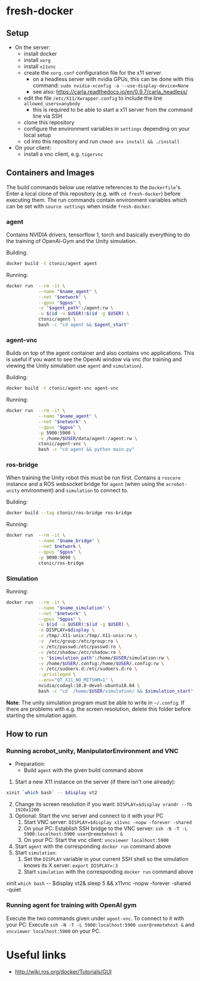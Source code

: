 # fresh-docker
## Setup
- On the server:
    - install docker
    - install `xorg`
    - install `x11vnc`
    - create the `xorg.conf` configuration file for the x11 server
        - on a headless server with nvidia GPUs, this can be done with this command: `sudo nvidia-xconfig -a --use-display-device=None`
        - see also: https://carla.readthedocs.io/en/0.9.7/carla_headless/
    - edit the file `/etc/X11/Xwrapper.config` to include the line `allowed_users=anybody`
        - this is required to be able to start a x11 server from the command line via SSH
    - clone this repository
    - configure the environment variables in `settings` depending on your local setup
    - cd into this repository and run `chmod a+x install && ./install`
- On your client:
    - install a vnc client, e.g. `tigervnc`

## Containers and Images
The build commands below use relative references to the `Dockerfile`'s.
Enter a local clone of this repository (e.g. with `cd fresh-docker`) before executing them.
The run commands contain environment variables which can be set with `source settings` when inside `fresh-docker`.

### agent
Contains NVIDIA drivers, tensorflow 1, torch and basically everything to do the training of OpenAi-Gym and the Unity simulation. 

Building:
```bash
docker build -t ctonic/agent agent
```

Running:
```bash
docker run  --rm -it \
            --name "$name_agent" \
            --net "$network" \
            --gpus "$gpus" \
            -v "$agent_path":/agent:rw \
            -u $(id -u $USER):$(id -g $USER) \
            ctonic/agent \
            bash -c "cd agent && $agent_start"
```

### agent-vnc
Builds on top of the agent container and also contains vnc applications.
This is useful if you want to see the OpenAi window via vnc (for training and viewing the Unity simulation use `agent` and `simulation`).

Building: 
```bash
docker build -t ctonic/agent-vnc agent-vnc
```

Running:
```bash
docker run  --rm -it \
            --name "$name_agent" \
            --net "$network" \
            --gpus "$gpus" \
            -p 5900:5900 \
            -v /home/$USER/data/agent:/agent:rw \
            ctonic/agent-vnc \
            bash -c "cd agent && python main.py"
```

### ros-bridge
When training the Unity robot this must be run first.
Contains a `roscore` instance and a ROS websocket bridge for `agent` (when using the `acrobot-unity` environment) and `simulation` to connect to.

Building:
```bash
docker build --tag ctonic/ros-bridge ros-bridge
```

Running: 
```bash
docker run  --rm -it \
            --name "$name_bridge" \
            --net $network \
            --gpus "$gpus" \
            -p 9090:9090 \
            ctonic/ros-bridge
```

### Simulation
Running:
```bash
docker run  --rm -it \
            --name "$name_simulation" \
            --net "$network" \
            --gpus "$gpus" \
            -u $(id -u $USER):$(id -g $USER) \
            -e DISPLAY=$display \
            -v /tmp/.X11-unix:/tmp/.X11-unix:rw \
            -v  /etc/group:/etc/group:ro \
            -v /etc/passwd:/etc/passwd:ro \
            -v /etc/shadow:/etc/shadow:ro \
            -v "$simulation_path":/home/$USER/simulation:rw \
            -v /home/$USER/.config:/home/$USER/.config:rw \
            -v /etc/sudoers.d:/etc/sudoers.d:ro \
            --privileged \
            --env="QT_X11_NO_MITSHM=1" \
            nvidia/cudagl:10.0-devel-ubuntu18.04 \
            bash -c "cd  /home/$USER/simulation/ && $simulation_start"
```

**Note**: The unity simulation program must be able to write in `~/.config`. If there are problems with e.g. the screen resolution, delete this folder before starting the simulation again.


## How to run
### Running acrobot_unity, ManipulatorEnvironment and VNC
- Preparation:
    - Build `agent` with the given build command above
1. Start a new X11 instance on the server (if there isn't one already): 
```bash
xinit `which bash` -- $display vt2
```
2. Change its screen resolution if you want: `DISPLAY=$display xrandr --fb 1920x1200`
3. Optional: Start the vnc server and connect to it with your PC
    1. Start VNC server: `DISPLAY=$display x11vnc -nopw -forever -shared`
    2. On your PC: Establish SSH bridge to the VNC server: `ssh -N -T -L 5900:localhost:5900 user@remotehost &`
    3. On your PC: Start the vnc client: `vncviewer localhost:5900`
4. Start `agent` with the corresponding `docker run` command above
5. Start `simulation`:
    1. Set the `DISPLAY` variable in your current SSH shell so the simulation knows its X server: `export DISPLAY=:3`
    2. Start `simulation` with the corresponding `docker run` command above

xinit `which bash` -- $display vt2& sleep 5 && x11vnc -nopw -forever -shared -quiet

### Running agent for training with OpenAI gym
Execute the two commands given under `agent-vnc`.
To connect to it with your PC:
Execute `ssh -N -T -L 5900:localhost:5900 user@remotehost &` and `vncviewer localhost:5900` on your PC.

# Useful links
- http://wiki.ros.org/docker/Tutorials/GUI
